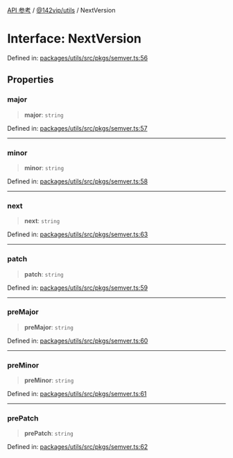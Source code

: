[API 参考](../wiki/Home) / [@142vip/utils](../wiki/@142vip.utils) / NextVersion

# Interface: NextVersion

Defined in: [packages/utils/src/pkgs/semver.ts:56](https://github.com/142vip/core-x/blob/15d5bc9ef4bece78c0e60bdf074a2d245f625100/packages/utils/src/pkgs/semver.ts#L56)

## Properties

### major

> **major**: `string`

Defined in: [packages/utils/src/pkgs/semver.ts:57](https://github.com/142vip/core-x/blob/15d5bc9ef4bece78c0e60bdf074a2d245f625100/packages/utils/src/pkgs/semver.ts#L57)

***

### minor

> **minor**: `string`

Defined in: [packages/utils/src/pkgs/semver.ts:58](https://github.com/142vip/core-x/blob/15d5bc9ef4bece78c0e60bdf074a2d245f625100/packages/utils/src/pkgs/semver.ts#L58)

***

### next

> **next**: `string`

Defined in: [packages/utils/src/pkgs/semver.ts:63](https://github.com/142vip/core-x/blob/15d5bc9ef4bece78c0e60bdf074a2d245f625100/packages/utils/src/pkgs/semver.ts#L63)

***

### patch

> **patch**: `string`

Defined in: [packages/utils/src/pkgs/semver.ts:59](https://github.com/142vip/core-x/blob/15d5bc9ef4bece78c0e60bdf074a2d245f625100/packages/utils/src/pkgs/semver.ts#L59)

***

### preMajor

> **preMajor**: `string`

Defined in: [packages/utils/src/pkgs/semver.ts:60](https://github.com/142vip/core-x/blob/15d5bc9ef4bece78c0e60bdf074a2d245f625100/packages/utils/src/pkgs/semver.ts#L60)

***

### preMinor

> **preMinor**: `string`

Defined in: [packages/utils/src/pkgs/semver.ts:61](https://github.com/142vip/core-x/blob/15d5bc9ef4bece78c0e60bdf074a2d245f625100/packages/utils/src/pkgs/semver.ts#L61)

***

### prePatch

> **prePatch**: `string`

Defined in: [packages/utils/src/pkgs/semver.ts:62](https://github.com/142vip/core-x/blob/15d5bc9ef4bece78c0e60bdf074a2d245f625100/packages/utils/src/pkgs/semver.ts#L62)
